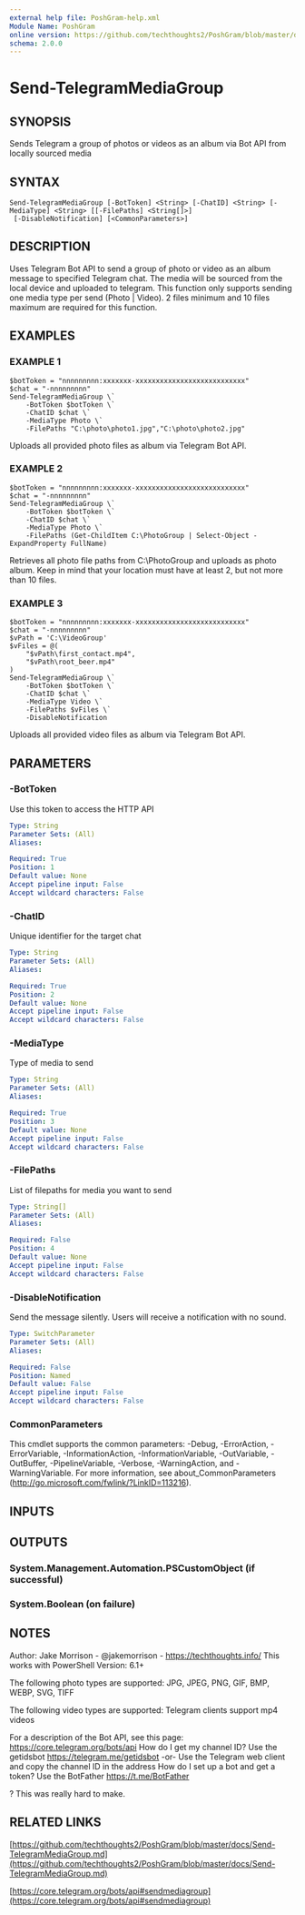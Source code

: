 ```yaml
---
external help file: PoshGram-help.xml
Module Name: PoshGram
online version: https://github.com/techthoughts2/PoshGram/blob/master/docs/Send-TelegramMediaGroup.md
schema: 2.0.0
---
```


# Send-TelegramMediaGroup

## SYNOPSIS
Sends Telegram a group of photos or videos as an album via Bot API from locally sourced media

## SYNTAX

```
Send-TelegramMediaGroup [-BotToken] <String> [-ChatID] <String> [-MediaType] <String> [[-FilePaths] <String[]>]
 [-DisableNotification] [<CommonParameters>]
```

## DESCRIPTION
Uses Telegram Bot API to send a group of photo or video as an album message to specified Telegram chat.
The media will be sourced from the local device and uploaded to telegram.
This function only supports sending one media type per send (Photo | Video).
2 files minimum and 10 files maximum are required for this function.

## EXAMPLES

### EXAMPLE 1
```
$botToken = "nnnnnnnnn:xxxxxxx-xxxxxxxxxxxxxxxxxxxxxxxxxxx"
$chat = "-nnnnnnnnn"
Send-TelegramMediaGroup \`
    -BotToken $botToken \`
    -ChatID $chat \`
    -MediaType Photo \`
    -FilePaths "C:\photo\photo1.jpg","C:\photo\photo2.jpg"
```


Uploads all provided photo files as album via Telegram Bot API.

### EXAMPLE 2
```
$botToken = "nnnnnnnnn:xxxxxxx-xxxxxxxxxxxxxxxxxxxxxxxxxxx"
$chat = "-nnnnnnnnn"
Send-TelegramMediaGroup \`
    -BotToken $botToken \`
    -ChatID $chat \`
    -MediaType Photo \`
    -FilePaths (Get-ChildItem C:\PhotoGroup | Select-Object -ExpandProperty FullName)
```


Retrieves all photo file paths from C:\PhotoGroup and uploads as photo album.
Keep in mind that your location must have at least 2, but not more than 10 files.

### EXAMPLE 3
```
$botToken = "nnnnnnnnn:xxxxxxx-xxxxxxxxxxxxxxxxxxxxxxxxxxx"
$chat = "-nnnnnnnnn"
$vPath = 'C:\VideoGroup'
$vFiles = @(
    "$vPath\first_contact.mp4",
    "$vPath\root_beer.mp4"
)
Send-TelegramMediaGroup \`
    -BotToken $botToken \`
    -ChatID $chat \`
    -MediaType Video \`
    -FilePaths $vFiles \`
    -DisableNotification
```


Uploads all provided video files as album via Telegram Bot API.

## PARAMETERS

### -BotToken
Use this token to access the HTTP API

```yaml
Type: String
Parameter Sets: (All)
Aliases:

Required: True
Position: 1
Default value: None
Accept pipeline input: False
Accept wildcard characters: False
```

### -ChatID
Unique identifier for the target chat

```yaml
Type: String
Parameter Sets: (All)
Aliases:

Required: True
Position: 2
Default value: None
Accept pipeline input: False
Accept wildcard characters: False
```

### -MediaType
Type of media to send

```yaml
Type: String
Parameter Sets: (All)
Aliases:

Required: True
Position: 3
Default value: None
Accept pipeline input: False
Accept wildcard characters: False
```

### -FilePaths
List of filepaths for media you want to send

```yaml
Type: String[]
Parameter Sets: (All)
Aliases:

Required: False
Position: 4
Default value: None
Accept pipeline input: False
Accept wildcard characters: False
```

### -DisableNotification
Send the message silently.
Users will receive a notification with no sound.

```yaml
Type: SwitchParameter
Parameter Sets: (All)
Aliases:

Required: False
Position: Named
Default value: False
Accept pipeline input: False
Accept wildcard characters: False
```

### CommonParameters
This cmdlet supports the common parameters: -Debug, -ErrorAction, -ErrorVariable, -InformationAction, -InformationVariable, -OutVariable, -OutBuffer, -PipelineVariable, -Verbose, -WarningAction, and -WarningVariable.
For more information, see about_CommonParameters (http://go.microsoft.com/fwlink/?LinkID=113216).

## INPUTS

## OUTPUTS

### System.Management.Automation.PSCustomObject (if successful)
### System.Boolean (on failure)
## NOTES
Author: Jake Morrison - @jakemorrison - https://techthoughts.info/
This works with PowerShell Version: 6.1+

The following photo types are supported:
JPG, JPEG, PNG, GIF, BMP, WEBP, SVG, TIFF

The following video types are supported:
Telegram clients support mp4 videos

For a description of the Bot API, see this page: https://core.telegram.org/bots/api
How do I get my channel ID?
Use the getidsbot https://telegram.me/getidsbot  -or-  Use the Telegram web client and copy the channel ID in the address
How do I set up a bot and get a token?
Use the BotFather https://t.me/BotFather

?
This was really hard to make.

## RELATED LINKS

[https://github.com/techthoughts2/PoshGram/blob/master/docs/Send-TelegramMediaGroup.md](https://github.com/techthoughts2/PoshGram/blob/master/docs/Send-TelegramMediaGroup.md)

[https://core.telegram.org/bots/api#sendmediagroup](https://core.telegram.org/bots/api#sendmediagroup)



